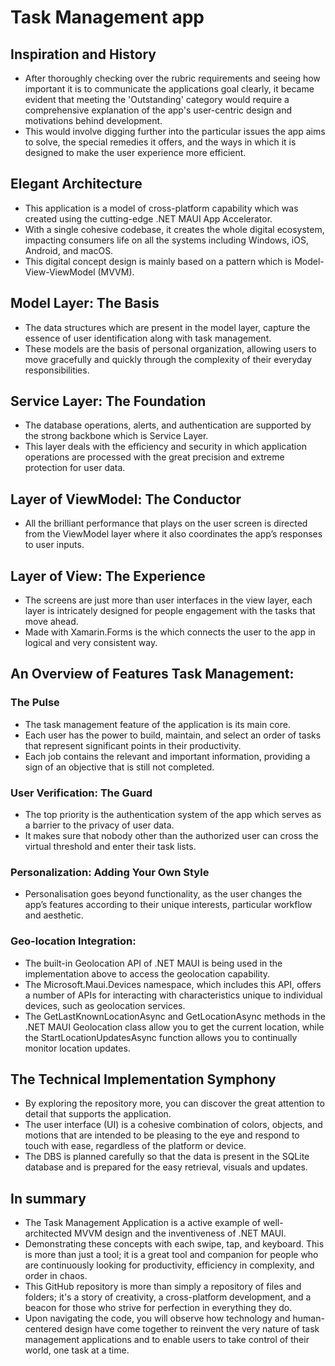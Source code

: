 # Task Management app


## Inspiration and History
- After thoroughly checking over the rubric requirements and seeing how important it is to communicate the applications goal clearly, it became evident that meeting the 'Outstanding' category would require a comprehensive explanation of the app's user-centric design and motivations behind development. 
- This would involve digging further into the particular issues the app aims to solve, the special remedies it offers, and the ways in which it is designed to make the user experience more efficient.

## Elegant Architecture
- This application is a model of cross-platform capability which was created using the cutting-edge .NET MAUI App Accelerator. 
- With a single cohesive codebase, it creates the whole digital ecosystem, impacting consumers life on all the systems including Windows, iOS, Android, and macOS.
- This digital concept design is mainly based on a pattern which is Model-View-ViewModel (MVVM).

## Model Layer: The Basis
- The data structures which are present in the model layer, capture the essence of user identification along with task management.
- These models are the basis of personal organization, allowing users to move gracefully and quickly through the complexity of their everyday responsibilities.

## Service Layer: The Foundation
- The database operations, alerts, and authentication are supported by the strong backbone which is Service Layer. 
- This layer deals with the efficiency and security in which application operations are processed with the great precision and extreme protection for user data.

## Layer of ViewModel: The Conductor
- All the brilliant performance that plays on the user screen is directed from the ViewModel layer where it also coordinates the app’s responses to user inputs.

## Layer of View: The Experience
- The screens are just more than user interfaces in the view layer, each layer is intricately designed for people engagement with the tasks that move ahead.
- Made with Xamarin.Forms is the which connects the user to the app in logical and very consistent way.

## An Overview of Features Task Management:
### The Pulse
- The task management feature of the application is its main core.
- Each user has the power to build, maintain, and select an order of tasks that represent significant points in their productivity.
- Each job contains the relevant and important information, providing a sign of an objective that is still not completed.

### User Verification: The Guard
- The top priority is the authentication system of the app which serves as a barrier to the privacy of user data.
- It makes sure that nobody other than the authorized user can cross the virtual threshold and enter their task lists.

### Personalization: Adding Your Own Style
- Personalisation goes beyond functionality, as the user changes the app’s features according to their unique interests, particular workflow and aesthetic.

### Geo-location Integration:
- The built-in Geolocation API of .NET MAUI is being used in the implementation above to access the geolocation capability.
- The Microsoft.Maui.Devices namespace, which includes this API, offers a number of APIs for interacting with characteristics unique to individual devices, such as geolocation services.
- The GetLastKnownLocationAsync and GetLocationAsync methods in the .NET MAUI Geolocation class allow you to get the current location, while the StartLocationUpdatesAsync function allows you to continually monitor location updates.

## The Technical Implementation Symphony
- By exploring the repository more, you can discover the great attention to detail that supports the application.
- The user interface (UI) is a cohesive combination of colors, objects, and motions that are intended to be pleasing to the eye and respond to touch with ease, regardless of the platform or device.
- The DBS is planned carefully so that the data is present in the SQLite database and is prepared for the easy retrieval, visuals and updates.

## In summary
- The Task Management Application is a active example of well-architected MVVM design and the inventiveness of .NET MAUI.
- Demonstrating these concepts with each swipe, tap, and keyboard. This is more than just a tool; it is a great tool and companion for people who are continuously looking for productivity, efficiency in complexity, and order in chaos.
- This GitHub repository is more than simply a repository of files and folders; it's a story of creativity, a cross-platform development, and a beacon for those who strive for perfection in everything they do.
- Upon navigating the code, you will observe how technology and human-centered design have come together to reinvent the very nature of task management applications and to enable users to take control of their world, one task at a time.
